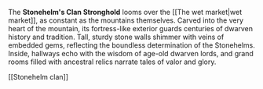 The **Stonehelm's Clan Stronghold** looms over the [[The wet market|wet market]], as constant as the mountains themselves. Carved into the very heart of the mountain, its fortress-like exterior guards centuries of dwarven history and tradition. Tall, sturdy stone walls shimmer with veins of embedded gems, reflecting the boundless determination of the Stonehelms. Inside, hallways echo with the wisdom of age-old dwarven lords, and grand rooms filled with ancestral relics narrate tales of valor and glory.

[[Stonehelm clan]]